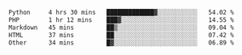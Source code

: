 <!--START_SECTION:waka-->

```txt
Python     4 hrs 30 mins   █████████████▓░░░░░░░░░░░   54.02 %
PHP        1 hr 12 mins    ███▓░░░░░░░░░░░░░░░░░░░░░   14.55 %
Markdown   45 mins         ██▒░░░░░░░░░░░░░░░░░░░░░░   09.04 %
HTML       37 mins         ██░░░░░░░░░░░░░░░░░░░░░░░   07.42 %
Other      34 mins         █▓░░░░░░░░░░░░░░░░░░░░░░░   06.89 %
```

<!--END_SECTION:waka-->

